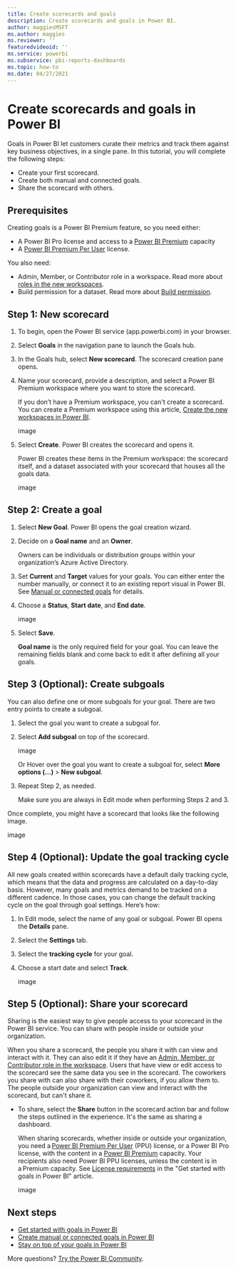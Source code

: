 ```yaml
---
title: Create scorecards and goals
description: Create scorecards and goals in Power BI.
author: maggiesMSFT
ms.author: maggies
ms.reviewer: ''
featuredvideoid: ''
ms.service: powerbi
ms.subservice: pbi-reports-dashboards
ms.topic: how-to
ms.date: 04/27/2021
---
```

# Create scorecards and goals in Power BI

Goals in Power BI let customers curate their metrics and track them against key business objectives, in a single pane. In this tutorial, you will complete the following steps: 

- Create your first scorecard.
- Create both manual and connected goals.
- Share the scorecard with others.

## Prerequisites

Creating goals is a Power BI Premium feature, so you need either:

- A Power BI Pro license and access to a [Power BI Premium](../admin/service-premium-what-is.md) capacity
- A [Power BI Premium Per User](../admin/service-premium-per-user-faq.yml) license.

You also need:

- Admin, Member, or Contributor role in a workspace. Read more about [roles in the new workspaces](../collaborate-share/service-new-workspaces.md#roles-in-the-new-workspaces).
- Build permission for a dataset. Read more about [Build permission](../connect-data/service-datasets-build-permissions.md).

## Step 1: New scorecard 

1. To begin, open the Power BI service (app.powerbi.com) in your browser. 
1. Select **Goals** in the navigation pane to launch the Goals hub. 
1. In the Goals hub, select **New scorecard**. The scorecard creation pane opens. 
1. Name your scorecard, provide a description, and select a Power BI Premium workspace where you want to store the scorecard. 

    If you don’t have a Premium workspace, you can't create a scorecard. You can create a Premium workspace using this article, [Create the new workspaces in Power BI](../collaborate-share/service-create-the-new-workspaces.md). 

    image

1. Select **Create**. Power BI creates the scorecard and opens it. 

    Power BI creates these items in the Premium workspace: the scorecard itself, and a dataset associated with your scorecard that houses all the goals data. 

    image

## Step 2: Create a goal 

1. Select **New Goal**. Power BI opens the goal creation wizard. 
2. Decide on a **Goal name** and an **Owner**. 

    Owners can be individuals or distribution groups within your organization’s Azure Active Directory.  

1. Set **Current** and **Target** values for your goals. You can either enter the number manually, or connect it to an existing report visual in Power BI. See [Manual or connected goals](service-goals-manual-connected.md) for details. 

1. Choose a **Status**, **Start date**, and **End date**. 

    image

1. Select **Save**. 

    **Goal name** is the only required field for your goal. You can leave the remaining fields blank and come back to edit it after defining all your goals.


## Step 3 (Optional): Create subgoals 

You can also define one or more subgoals for your goal. There are two entry points to create a subgoal. 

1. Select the goal you want to create a subgoal for.  
1. Select **Add subgoal** on top of the scorecard.  

    image

    Or Hover over the goal you want to create a subgoal for, select **More options (...)** > **New subgoal**.  

1. Repeat Step 2, as needed.

    Make sure you are always in Edit mode when performing Steps 2 and 3. 

 

Once complete, you might have a scorecard that looks like the following image.

image

## Step 4 (Optional): Update the goal tracking cycle 

All new goals created within scorecards have a default daily tracking cycle, which means that the data and progress are calculated on a day-to-day basis. However, many goals and metrics demand to be tracked on a different cadence. In those cases, you can change the default tracking cycle on the goal through goal settings. Here’s how: 

1. In Edit mode, select the name of any goal or subgoal. Power BI opens the **Details** pane.  
2. Select the **Settings** tab. 
3. Select the **tracking cycle** for your goal. 
4. Choose a start date and select **Track**. 

    image
 
## Step 5 (Optional): Share your scorecard 

Sharing is the easiest way to give people access to your scorecard in the Power BI service. You can share with people inside or outside your organization.  

When you share a scorecard, the people you share it with can view and interact with it. They can also edit it if they have an [Admin, Member, or Contributor role in the workspace](../collaborate-share/service-new-workspaces.md#roles-in-the-new-workspaces). Users that have view or edit access to the scorecard see the same data you see in the scorecard. The coworkers you share with can also share with their coworkers, if you allow them to. The people outside your organization can view and interact with the scorecard, but can't share it. 

- To share, select the **Share** button in the scorecard action bar and follow the steps outlined in the experience. It's the same as sharing a dashboard.

    When sharing scorecards, whether inside or outside your organization, you need a [Power BI Premium Per User](../admin/service-premium-per-user-faq.yml) (PPU) license, or a Power BI Pro license, with the content in a [Power BI Premium](../admin/service-premium-what-is.md) capacity. Your recipients also need Power BI PPU licenses, unless the content is in a Premium capacity. See [License requirements](service-goals-intro.md#license-requirements) in the "Get started with goals in Power BI" article.

    image

## Next steps

- [Get started with goals in Power BI](service-goals-intro.md)
- [Create manual or connected goals in Power BI](service-goals-manual-connected.md)
- [Stay on top of your goals in Power BI](service-goals-check-in.md)

More questions? [Try the Power BI Community](https://community.powerbi.com/).
